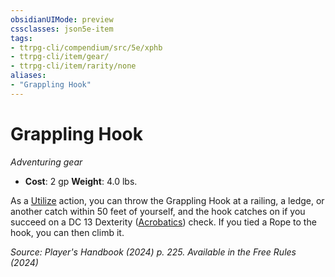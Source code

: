 ```yaml
---
obsidianUIMode: preview
cssclasses: json5e-item
tags:
- ttrpg-cli/compendium/src/5e/xphb
- ttrpg-cli/item/gear/
- ttrpg-cli/item/rarity/none
aliases: 
- "Grappling Hook"
---
```

# Grappling Hook
*Adventuring gear*  


- **Cost**: 2 gp
**Weight**: 4.0 lbs.

As a [Utilize](3-Compendium/rules/actions.md#Utilize) action, you can throw the Grappling Hook at a railing, a ledge, or another catch within 50 feet of yourself, and the hook catches on if you succeed on a DC 13 Dexterity ([Acrobatics](3-Compendium/rules/skills.md#Acrobatics)) check. If you tied a Rope to the hook, you can then climb it.

*Source: Player's Handbook (2024) p. 225. Available in the Free Rules (2024)*